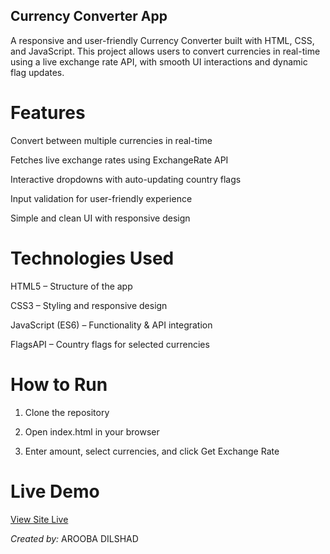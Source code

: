 ## Currency Converter App

A responsive and user-friendly Currency Converter built with HTML, CSS, and JavaScript.
This project allows users to convert currencies in real-time using a live exchange rate API, with smooth UI interactions and dynamic flag updates.

# Features

Convert between multiple currencies in real-time

Fetches live exchange rates using ExchangeRate API

Interactive dropdowns with auto-updating country flags

Input validation for user-friendly experience

Simple and clean UI with responsive design


# Technologies Used

HTML5 – Structure of the app

CSS3 – Styling and responsive design

JavaScript (ES6) – Functionality & API integration

FlagsAPI – Country flags for selected currencies


# How to Run

1. Clone the repository


2. Open index.html in your browser


3. Enter amount, select currencies, and click Get Exchange Rate
    
# Live Demo
[View Site Live]( https://aroobadilshad.github.io/Currency-Converter-JS/)


*Created by:* AROOBA DILSHAD
